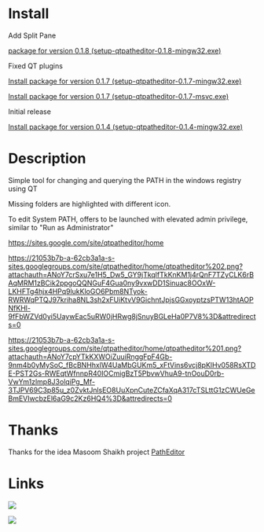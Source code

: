 # Install #


Add Split Pane

[package for version 0.1.8 (setup-qtpatheditor-0.1.8-mingw32.exe)](https://drive.google.com/file/d/0B9l2skme2_qoN250NGdXM0xwdEE/edit?usp=sharing)

Fixed QT plugins

[Install package for version 0.1.7 (setup-qtpatheditor-0.1.7-mingw32.exe)](https://drive.google.com/file/d/0B9l2skme2_qoa3U5RGV0TVhnU0U/edit?usp=sharing)

[Install package for version 0.1.7 (setup-qtpatheditor-0.1.7-msvc.exe)](https://drive.google.com/file/d/0B9l2skme2_qoWVgzTTE4SFhYWWM/edit?usp=sharing)



Initial release

[Install package for version 0.1.4 (setup-qtpatheditor-0.1.4-mingw32.exe)](https://drive.google.com/file/d/0B9l2skme2_qoVG1sOVhvRHlfdnc/edit?usp=sharing)



# Description #
Simple tool for changing and querying the PATH in the windows registry using QT

Missing folders are highlighted with different icon.

To edit System PATH, offers to be launched with elevated admin privilege, similar to "Run as Administrator"

https://sites.google.com/site/qtpatheditor/home


https://21053b7b-a-62cb3a1a-s-sites.googlegroups.com/site/qtpatheditor/home/qtpatheditor%202.png?attachauth=ANoY7crSxu7e1H5_Dw5_GY9jTkqlfTkKnKM1j4rQnF7TZyCLK6rBAqMRM1zBCik2ppgoQQNGuF4Gua0ny9vxwDD1Sinuac8OOxW-LKHFTg4hjx4HPq9lukKloGO6Pbm8NTyok-RWRWqPTQJ97kriha8NL3sh2xFUiKtvV9GichntJpjsGGxoyptzsPTW13htAOPNfKHl-9fFbWZVd0yi5UaywEac5uRW0jHRwg8jSnuyBGLeHa0P7V8%3D&attredirects=0


https://21053b7b-a-62cb3a1a-s-sites.googlegroups.com/site/qtpatheditor/home/qtpatheditor%201.png?attachauth=ANoY7cpYTkKXWOiZuuiRnggFpF4Gb-9nm4b0yMySoC_fBcBNHhxlW4UaMbGUKm5_xFtVins6vcj8pKlHv058RsXTDE-PST2Gs-RWEqtWfnnpR40IOCmigBzT5PbvwVhuA9-tnOouD0rb-VwYm1zlmp8J3olqiPg_Mf-3TJPV69C3p85u_z0ZvktJnlsEO8UuXpnCuteZCfaXqA317cTSLttG1zCWUeGeBmEVIwcbzEl6aG9c2Kz6HQ4%3D&attredirects=0

# Thanks #
Thanks for the idea Masoom Shaikh project [PathEditor](http://patheditor2.codeplex.com/)


# Links #
[![](https://sites.google.com/site/qtpatheditor/home/qtpatheditor%202-2-128.png)](https://sites.google.com/site/qtpatheditor/home)

[![](https://code.google.com/images/code_logo.gif)](http://code.google.com/)
